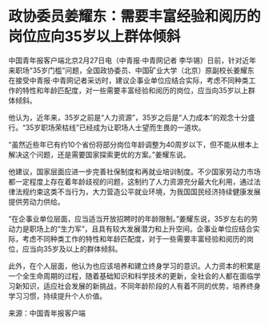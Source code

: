 # 政协委员姜耀东：需要丰富经验和阅历的岗位应向35岁以上群体倾斜

中国青年报客户端北京2月27日电（中青报·中青网记者
李华锡）日前，针对近年来职场“35岁门槛”问题，全国政协委员、中国矿业大学（北京）原副校长姜耀东在接受中青报·中青网记者采访时，建议企事业单位应结合实际，考虑不同种类工作的特性和年龄匹配度，对一些需要丰富经验和阅历的岗位，应当向35岁以上群体倾斜。

他认为，近年来，35岁之前是“人力资源”，35岁之后是“人力成本”的观念十分盛行。“35岁职场荣枯线”已经成为让职场人士望而生畏的一道坎。

“虽然近些年已有约10个省份将部分岗位年龄调整为40周岁以下，但不能从根本上解决这个问题，还是需要国家探索更优的方案。”姜耀东说。

他建议，国家层面应进一步完善社保制度和再就业培训制度。不少国家劳动力市场都一定程度上存在着年龄歧视的问题，这制约了人力资源充分最大化利用，通过法律法规约束这类不当行为，大力营造公平就业环境，为我国国民经济持续健康发展提供劳动力供给。

“在企事业单位层面，应当适当开放招聘时的年龄限制。”姜耀东说，35岁左右的劳动力是职场上的“生力军”，且具有较大发展潜力和上升空间。企事业单位应结合实际，考虑不同种类工作的特性和年龄匹配度，对于一些需要丰富经验和阅历的岗位，应当向35岁及以上的群体倾斜。

此外，在个人层面，他认为也应该培养和建立终身学习的意识。人力资本的积累是一个全生命周期的过程，随着基础知识和科学技术的更新，全社会的人都在面临学习新知识，适应社会发展的新挑战，不同年龄阶段的人有着不同的优势，培养终身学习习惯，持续提升个人价值。

来源：中国青年报客户端

